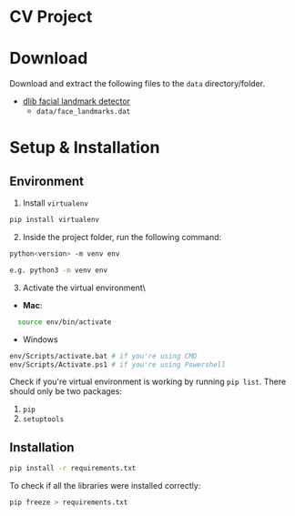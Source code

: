 # CV Project

# Download

Download and extract the following files to the `data` directory/folder.

- [dlib facial landmark detector](http://dlib.net/files/shape_predictor_68_face_landmarks.dat.bz2)
  - `data/face_landmarks.dat`

# Setup & Installation

## Environment

1. Install `virtualenv`

```bash
pip install virtualenv
```

2. Inside the project folder, run the following command:

```bash
python<version> -m venv env

e.g. python3 -m venv env
```

3. Activate the virtual environment\

- **Mac**:

```bash
  source env/bin/activate
```

- Windows

```bash
env/Scripts/activate.bat # if you're using CMD
env/Scripts/Activate.ps1 # if you're using Powershell
```

Check if you're virtual environment is working by running `pip list`. There should only be two packages:

1. `pip`
2. `setuptools`

## Installation

```bash
pip install -r requirements.txt
```

To check if all the libraries were installed correctly:

```bash
pip freeze > requirements.txt
```

